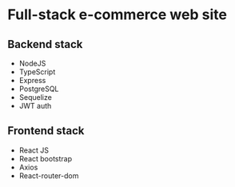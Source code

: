 # Full-stack e-commerce web site

## Backend stack

- NodeJS
- TypeScript
- Express
- PostgreSQL
- Sequelize
- JWT auth

## Frontend stack

- React JS
- React bootstrap
- Axios
- React-router-dom
